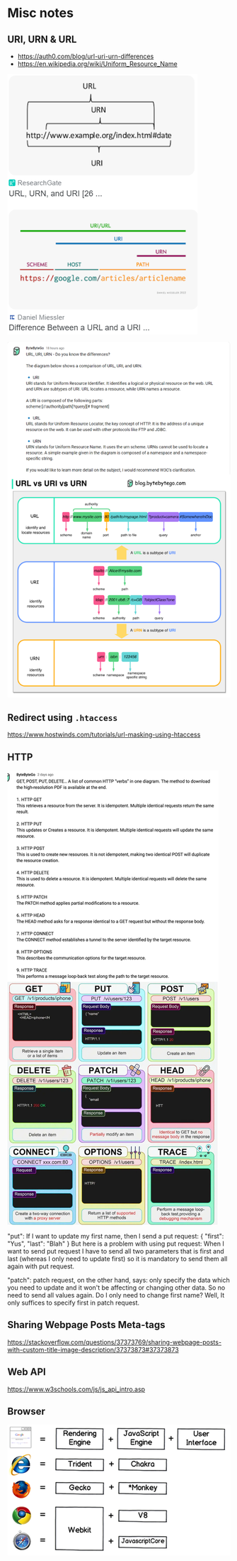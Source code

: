 # Misc notes

## URI, URN & URL

- https://auth0.com/blog/url-uri-urn-differences
- https://en.wikipedia.org/wiki/Uniform_Resource_Name

![](/Illustrations/Development/uri.png)

![](/Illustrations/Development/url_uri_urn.png)

## Redirect using `.htaccess`

https://www.hostwinds.com/tutorials/url-masking-using-htaccess

## HTTP

![](/Illustrations/Development/http.png)

"put": If I want to update my first name, then I send a put request: { "first": "Yus", "last": "Blah" } But here is a problem with using put request: When I want to send put request I have to send all two parameters that is first and last (whereas I only need to update first) so it is mandatory to send them all again with put request. 

"patch": patch request, on the other hand, says: only specify the data which you need to update and it won't be affecting or changing other data. So no need to send all values again. Do I only need to change first name? Well, It only suffices to specify first in patch request.

## Sharing Webpage Posts Meta-tags

https://stackoverflow.com/questions/37373769/sharing-webpage-posts-with-custom-title-image-description/37373873#37373873 

## Web API

https://www.w3schools.com/js/js_api_intro.asp

## Browser

![](/Illustrations/Development/css_js_engines.png)
